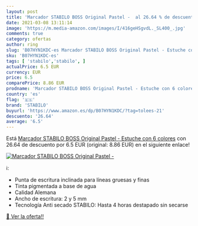 ```yaml
---
layout: post
title: 'Marcador STABILO BOSS Original Pastel -  al 26.64 % de descuento'
date: 2021-03-08 13:11:14
image: 'https://m.media-amazon.com/images/I/416geHSgvdL._SL400_.jpg'
comments: true
category: ofertas
author: ring
slug: 'B07HYN1KDC-es Marcador STABILO BOSS Original Pastel - Estuche con 6 colores'
sku: 'B07HYN1KDC-es'
tags: [ 'stabilo','stabilo', ]
actualPrice: 6.5 EUR
currency: EUR
price: 6.5
comparePrice: 8.86 EUR
prodname: 'Marcador STABILO BOSS Original Pastel - Estuche con 6 colores'
country: 'es'
flag: '🇪🇸'
brand: 'STABILO'
buyurl: 'https://www.amazon.es/dp/B07HYN1KDC/?tag=tolees-21'
descuento: '26.64'
average: '6.5'
---
```


Está [Marcador STABILO BOSS Original Pastel - Estuche con 6 colores](https://www.amazon.es/dp/B07HYN1KDC/?tag=tolees-21) con 26.64 de descuento por 6.5 EUR (original: 8.86 EUR) en el siguiente enlace!

[![Marcador STABILO BOSS Original Pastel - ](https://m.media-amazon.com/images/I/416geHSgvdL._SL400_.jpg)](https://www.amazon.es/dp/B07HYN1KDC/?tag=tolees-21)

ℹ️:

- Punta de escritura inclinada para líneas gruesas y finas
- Tinta pigmentada a base de agua
- Calidad Alemana
- Ancho de escritura: 2 y 5 mm
- Tecnología Anti secado STABILO: Hasta 4 horas destapado sin secarse

[🛒 Ver la oferta!!](https://www.amazon.es/dp/B07HYN1KDC/?tag=tolees-21)
